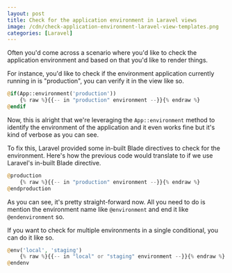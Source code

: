 ```yaml
---
layout: post
title: Check for the application environment in Laravel views
image: /cdn/check-application-environment-laravel-view-templates.png
categories: [Laravel]
---
```


Often you'd come across a scenario where you'd like to check the application environment and based on that you'd like to render things.

For instance, you'd like to check if the environment application currently running in is "production", you can verify it in the view like so.

```php
@if(App::environment('production'))
    {% raw %}{{-- in "production" environment --}}{% endraw %}
@endif
```

Now, this is alright that we're leveraging the `App::environment` method to identify the environment of the application and it even works fine but it's kind of verbose as you can see.

To fix this, Laravel provided some in-built Blade directives to check for the environment. Here's how the previous code would translate to if we use Laravel's in-built Blade directive.

```php
@production
    {% raw %}{{-- in "production" environment --}}{% endraw %}
@endproduction
```

As you can see, it's pretty straight-forward now. All you need to do is mention the environment name like `@environment` and end it like `@endenvironment` so.

If you want to check for multiple environments in a single conditional, you can do it like so.

```php
@env('local', 'staging')
    {% raw %}{{-- in "local" or "staging" environment --}}{% endraw %}
@endenv
```